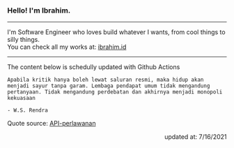 <h3>Hello! I'm Ibrahim.</h3>

---

I'm Software Engineer who loves build whatever I wants, from cool things to silly things. <br>
You can check all my works at: [ibrahim.id](https://ibrahim.id)

---

The content below is schedully updated with Github Actions

    Apabila kritik hanya boleh lewat saluran resmi, maka hidup akan menjadi sayur tanpa garam. Lembaga pendapat umum tidak mengandung pertanyaan. Tidak mengandung perdebatan dan akhirnya menjadi monopoli kekuasaan

    - W.S. Rendra

Quote source: [API-perlawanan](https://github.com/ibamibrhm/api-perlawanan)

<div dir="rtl">
updated at: 7/16/2021
</div>
